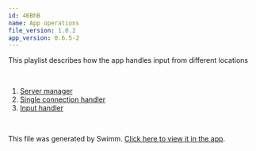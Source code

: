 ```yaml
---
id: 46BhB
name: App operations
file_version: 1.0.2
app_version: 0.6.5-2
---
```


<!-- Intro - Do not remove this comment -->
This playlist describes how the app handles input from different locations

<br/>

<!-- Steps - Do not remove this comment -->
1. [Server manager](server-manager.MXoSu.sw.md)
2. [Single connection handler](single-connection-handler.rZZIf.sw.md)
3. [Input handler](input-handler.eq02C.sw.md)


<br/>

This file was generated by Swimm. [Click here to view it in the app](https://app.swimm.io/repos/Z2l0aHViJTNBJTNBZ29fY29tbSUzQSUzQURyYXU=/docs/46BhB).